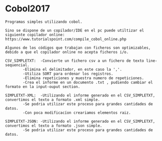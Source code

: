 # Cobol2017
	Programas simples utilizando cobol.
  
	Sino se dispone de un copilador/IDE en el pc puede utiltizar el siguiente copilador online:
	https://www.tutorialspoint.com/compile_cobol_online.php
	
	Algunos de los códigos que trabajan con ficheros son optimizables,
	debido a que el copilador online no acepta ficheros i/o.
	
	CSV_SIMPLETXT:  -Convierte un fichero csv a un fichero de texto line-sequencial.
			-Elimina el delimitador, en este caso la ','.
			-Utiliza SORT para ordenar los registros.
			-Elimina repeticiones y muestra numero de repeticiones.	
			-Crea el informe en un documento .txt , pudiendo cambiar el formato en la input-ouput section.
	
	SIMPLETXT-XML:	-Utilizando el informe generado en el CSV_SIMPLETXT, convertimos el texto a formato .xml simple.
			-Se podria utilizar este proceso para grandes cantidades de datos.
			-Con poca modificacíon creariamos elementos raiz.

	SIMPLETXT-JSON:	-Utilizando el informe generado en el CSV_SIMPLETXT, convertimos el texto a formato .json simple.
			-Se podria utilizar este proceso para grandes cantidades de datos.
				
